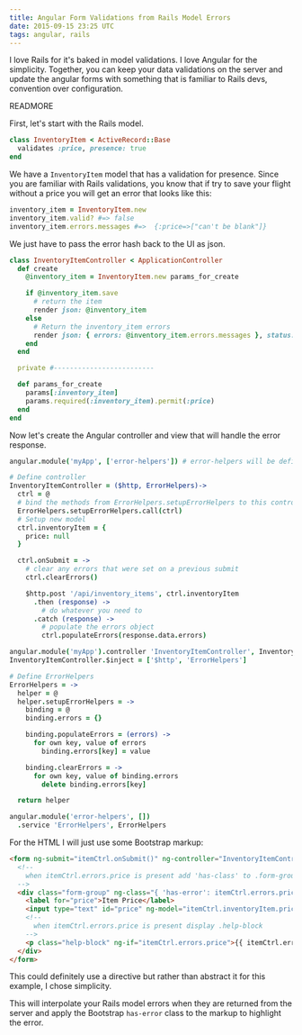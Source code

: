 ```yaml
---
title: Angular Form Validations from Rails Model Errors
date: 2015-09-15 23:25 UTC
tags: angular, rails
---
```


I love Rails for it's baked in model validations. I love Angular for the simplicity.
Together, you can keep your data validations on the server and update the angular
forms with something that is familiar to Rails devs, convention over configuration.

READMORE

First, let's start with the Rails model.

```ruby
class InventoryItem < ActiveRecord::Base
  validates :price, presence: true
end
```

We have a `InventoryItem` model that has a validation for presence. Since you are
familiar with Rails validations, you know that if try to save your flight without
a price you will get an error that looks like this:

```ruby
inventory_item = InventoryItem.new
inventory_item.valid? #=> false
inventory_item.errors.messages #=>  {:price=>["can't be blank"]}
```

We just have to pass the error hash back to the UI as json.

```ruby
class InventoryItemController < ApplicationController
  def create
    @inventory_item = InventoryItem.new params_for_create

    if @inventory_item.save
      # return the item
      render json: @inventory_item
    else
      # Return the inventory_item errors
      render json: { errors: @inventory_item.errors.messages }, status: :conflict
    end
  end

  private #-------------------------

  def params_for_create
    params[:inventory_item]
    params.required(:inventory_item).permit(:price)
  end
end
```

Now let's create the Angular controller and view that will handle the error
response.

```coffee
angular.module('myApp', ['error-helpers']) # error-helpers will be defined in just a bit

# Define controller
InventoryItemController = ($http, ErrorHelpers)->
  ctrl = @
  # bind the methods from ErrorHelpers.setupErrorHelpers to this controller
  ErrorHelpers.setupErrorHelpers.call(ctrl)
  # Setup new model
  ctrl.inventoryItem = {
    price: null
  }

  ctrl.onSubmit = ->
    # clear any errors that were set on a previous submit
    ctrl.clearErrors()

    $http.post '/api/inventory_items', ctrl.inventoryItem
      .then (response) ->
        # do whatever you need to
      .catch (response) ->
        # populate the errors object
        ctrl.populateErrors(response.data.errors)

angular.module('myApp').controller 'InventoryItemController', InventoryItemController
InventoryItemController.$inject = ['$http', 'ErrorHelpers']

# Define ErrorHelpers
ErrorHelpers = ->
  helper = @
  helper.setupErrorHelpers = ->
    binding = @
    binding.errors = {}

    binding.populateErrors = (errors) ->
      for own key, value of errors
        binding.errors[key] = value

    binding.clearErrors = ->
      for own key, value of binding.errors
        delete binding.errors[key]

  return helper

angular.module('error-helpers', [])
  .service 'ErrorHelpers', ErrorHelpers

```

For the HTML I will just use some Bootstrap markup:

```html
<form ng-submit="itemCtrl.onSubmit()" ng-controller="InventoryItemController as itemCtrl">
  <!--
    when itemCtrl.errors.price is present add 'has-class' to .form-group
  -->
  <div class="form-group" ng-class="{ 'has-error': itemCtrl.errors.price }">
    <label for="price">Item Price</label>
    <input type="text" id="price" ng-model="itemCtrl.inventoryItem.price">
    <!--
      when itemCtrl.errors.price is present display .help-block
    -->
    <p class="help-block" ng-if="itemCtrl.errors.price">{{ itemCtrl.errors.price.join(', ') }}</p>
  </div>
</form>
```

This could definitely use a directive but rather than abstract it for this example,
I chose simplicity.

This will interpolate your Rails model errors when they are returned from the server
and apply the Bootstrap `has-error` class to the markup to highlight the error.

